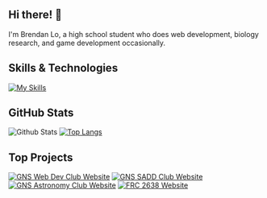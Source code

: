 ## Hi there! 👋

I'm Brendan Lo, a high school student who does web development, biology research, and game development occasionally. 

## Skills & Technologies

[![My Skills](https://skillicons.dev/icons?i=react,html,css,js,git,github,py,pycharm,pytorch,java,cs,anaconda,linux&perline=16)](https://skillicons.dev)

## GitHub Stats

![Github Stats](https://github-readme-stats.vercel.app/api?username=patriotsbreeze&show_icons=true&theme=radical)
[![Top Langs](https://github-readme-stats.vercel.app/api/top-langs/?username=patriotsbreeze&layout=compact&theme=dark)](https://github.com/anuraghazra/github-readme-stats)

## Top Projects

[![GNS Web Dev Club Website](https://github-readme-stats.vercel.app/api/pin/?username=patriotsbreeze&repo=gnswebdev&theme=dark)](https://github.com/patriotsbreeze/gnswebdev)
[![GNS SADD Club Website](https://github-readme-stats.vercel.app/api/pin/?username=patriotsbreeze&repo=gns-sadd&theme=dark)](https://github.com/patriotsbreeze/gns-sadd)
[![GNS Astronomy Club Website](https://github-readme-stats.vercel.app/api/pin/?username=patriotsbreeze&repo=gns-astronomy&theme=dark)](https://github.com/patriotsbreeze/gns-astronomy)
[![FRC 2638 Website](https://github-readme-stats.vercel.app/api/pin/?username=thereidfleish&repo=2638-website&theme=dark)](https://github.com/thereidfleish/2638-website)



